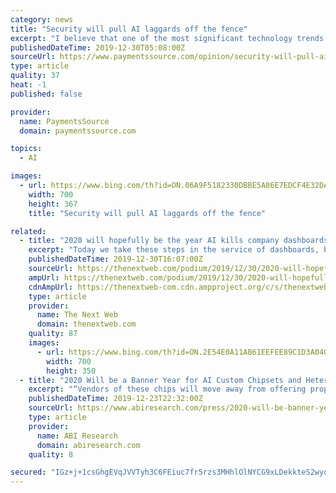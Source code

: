```yaml
---
category: news
title: "Security will pull AI laggards off the fence"
excerpt: "I believe that one of the most significant technology trends that will impact the financial services industry in 2020 will be the growing adoption of artificial intelligence (AI). However, even as financial institutions, issuers and payment companies increasingly embrace AI, I anticipate they will need help learning how to use it to its full ..."
publishedDateTime: 2019-12-30T05:08:00Z
sourceUrl: https://www.paymentssource.com/opinion/security-will-pull-ai-laggards-off-the-fence
type: article
quality: 37
heat: -1
published: false

provider:
  name: PaymentsSource
  domain: paymentssource.com

topics:
  - AI

images:
  - url: https://www.bing.com/th?id=ON.06A9F5182330DBBE5A86E7EDCF4E32DA
    width: 700
    height: 367
    title: "Security will pull AI laggards off the fence"

related:
  - title: "2020 will hopefully be the year AI kills company dashboards"
    excerpt: "Today we take these steps in the service of dashboards, but the same effort can move us beyond them. Well-structured and well-defined metrics are the perfect training place for AI to learn what’s important so it can provide smart alerts. It’s the foundation that will make business information “push” instead of “pull.” It’s the ..."
    publishedDateTime: 2019-12-30T16:07:00Z
    sourceUrl: https://thenextweb.com/podium/2019/12/30/2020-will-hopefully-be-the-year-ai-kills-company-dashboards/
    ampUrl: https://thenextweb.com/podium/2019/12/30/2020-will-hopefully-be-the-year-ai-kills-company-dashboards/amp/
    cdnAmpUrl: https://thenextweb-com.cdn.ampproject.org/c/s/thenextweb.com/podium/2019/12/30/2020-will-hopefully-be-the-year-ai-kills-company-dashboards/amp/
    type: article
    provider:
      name: The Next Web
      domain: thenextweb.com
    quality: 87
    images:
      - url: https://www.bing.com/th?id=ON.2E54E0A11AB61EEFEE89C1D3A040D2FC
        width: 700
        height: 350
  - title: "2020 Will be a Banner Year for AI Custom Chipsets and Heterogenous Computing; Quantum Computing Remains on the Far Horizon"
    excerpt: "“Vendors of these chips will move away from offering proprietary software stacks and will start ... the technology complexity for their developers and help them focus on building efficient algorithms for the new AI and ML applications.” “Despite claims from Google in achieving quantum supremacy, the tech industry is still far away from ..."
    publishedDateTime: 2019-12-23T22:32:00Z
    sourceUrl: https://www.abiresearch.com/press/2020-will-be-banner-year-ai-custom-chipsets-and-heterogenous-computing-quantum-computing-remains-far-horizon/
    type: article
    provider:
      name: ABI Research
      domain: abiresearch.com
    quality: 8

secured: "IGz+j+1csGhgEVqJVVTyh3C6FEiuc7fr5rzs3MHhlOlNYCG9xLDekkteS2wyoUSt45a3wHjuS1kcOr+VMLhJL1moMUX0xyyGoHUF76BN4WYdUjIPMAqzU4FtdQwRRQc6YSK30EQvY0VkZJXgnOmCeZuTwEeNUyw/1hWtEvqNd/NN6D7FP6egPmCClMufjlfQtRpLG9rGIsi9GbPgrUBAsdTmXAV+lISteequPenNre6ImGR7MGgPCVgpttBvgjNsIz2wMuwA8h3HT72BDQWuZw==;ZbEXCPxbHG7owNmTFkWZYg=="
---
```


